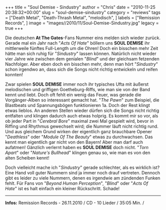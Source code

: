 +++
title = "Soul Demise - Sindustry"
author = "Chris"
date = "2010-11-25 20:38:32+00:00"
slug = "soul-demise-sindustry"
category = "reviews"
tags = ["Death Metal", "Death-Thrash Metal", "melodisch", ]
labels = ["Remission Records", ]
image = "images//2010/11/Soul-Demise-Sindustry.jpg"
legacy = true
+++

Die deutschen **At The Gates**-Fans Nummer eins melden sich wieder zurück. Gerade mal ein Jahr nach "_Acts Of Hate_" böllern uns **SOUL DEMISE** ihr mittlerweile fünftes Full-Length um die Ohren! Doch ein bisschen mehr Zeit hätte man sich ruhig für "_Sindustry_" lassen können. Natürlich nicht wieder vier Jahre wie zwischen dem genialen "_Blind_" und der gleichsam fetzenden Nachfolger. Aber eben doch ein bisschen mehr, denn man hört "_Sindustry_" schon irgendwo an, dass sich die Songs nicht richtig entwickeln und reifen konnten!

Zwar spielen **SOUL DEMISE** immer noch ihr typisches Ufta mit äußerst melodischen und griffigen Goetheburg-Riffs, wie man sie von der Band kennt und liebt. Doch oft fehlt ein wenig das Feuer, was gerade die Vorgänger-Alben so interessant gemacht hat. "_The Pawn_" zum Beispiel, die Blastbeats und Spannungsbögen funktionieren 1a. Doch der Rest klingt etwas lieblos.
An anderen Stellen wieder dürfen sich die Songs nicht richtig entfalten und klingen dadurch auch etwas holprig. Es kommt mir so vor, als ob jeder Part in "_Cerebral Bore_" maximal zwei Mal gespielt wird, bevor in Riffing und Rhythmus gewechselt wird; die Nummer läuft nicht richtig rund. Und aus gleichem Grund wirken der eigentlich ganz brauchbare Opener "_Deathless_" oder "_Module Of The Beauty_" etwas zu durchwachsen. Das kennt man eigentlich gar nicht von den Bayern!
Aber man darf auch aufatmen! Gänzlich verlernt haben es **SOUL DEMISE** doch nicht. "_Torn Apart_" oder "_Nature's Bullhead_" klingen genau so, wie man es von den alten Scheiben kennt!

Doch vielleicht mache ich "_Sindustry_" gerade schlechter, als es wirklich ist? Eine Hand voll guter Nummern sind ja immer noch drauf vertreten. Dennoch gibt es leider zu viele Nummern, denen es irgendwie am zündenden Funken fehlt. Für Fans von "_Beyond Human Perception_", "_Blind_" oder "_Acts Of Hate_" ist es halt einfach ein kleiner Rückschritt. Schade!





---
**Infos:**
Remission Records - 26.11.2010 / 
CD - 10 Lieder / 35:05 Min. / 
